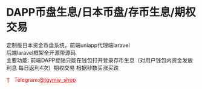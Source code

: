 # DAPP币盘生息/日本币盘/存币生息/期权交易

定制版日本资金币盘系统，前端uniapp代理端laravel<br>后端laravel框架全开源带源码<br>主要功能: 前端DAPP登陆只能在钱包打开登录存币生息（对用户钱包内资金发放利息 每日返利4次）期权交易 根据秒数买涨买跌<br>


<p style="color: red;"><img src="https://cdn-icons-png.flaticon.com/512/2111/2111646.png" alt="Telegram Icon" style="width: 16px; vertical-align: middle; margin-right: 5px;">Telegram:<a href="https://t.me/tgymw_shop" style="color: red;">@tgymw_shop</a></p>
